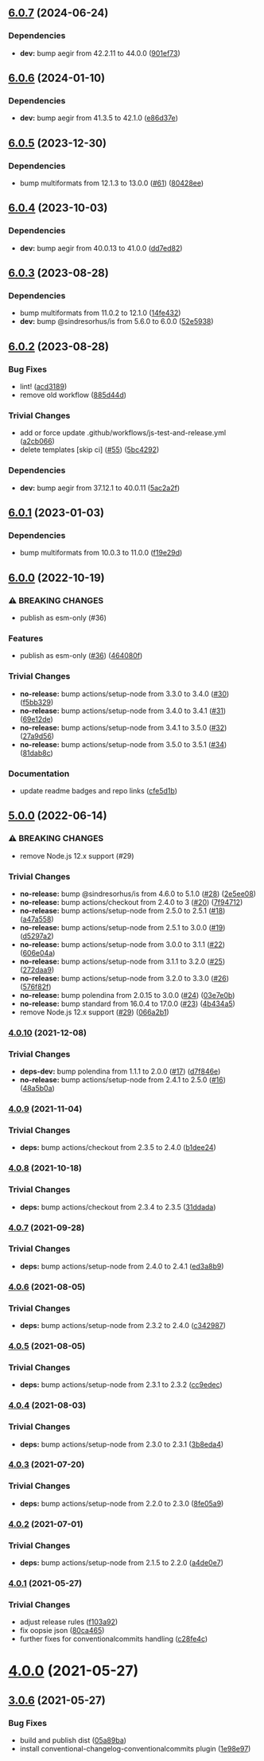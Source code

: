 ## [6.0.7](https://github.com/ipld/js-ipld-garbage/compare/v6.0.6...v6.0.7) (2024-06-24)

### Dependencies

* **dev:** bump aegir from 42.2.11 to 44.0.0 ([901ef73](https://github.com/ipld/js-ipld-garbage/commit/901ef7346fe7230b81c1f206e053509eae5fdd77))

## [6.0.6](https://github.com/ipld/js-ipld-garbage/compare/v6.0.5...v6.0.6) (2024-01-10)


### Dependencies

* **dev:** bump aegir from 41.3.5 to 42.1.0 ([e86d37e](https://github.com/ipld/js-ipld-garbage/commit/e86d37ef6f49ee6b7c649ea465aa844dc39afc2f))

## [6.0.5](https://github.com/ipld/js-ipld-garbage/compare/v6.0.4...v6.0.5) (2023-12-30)


### Dependencies

* bump multiformats from 12.1.3 to 13.0.0 ([#61](https://github.com/ipld/js-ipld-garbage/issues/61)) ([80428ee](https://github.com/ipld/js-ipld-garbage/commit/80428ee0c72941dd023dd264c4fc4f840557789e))

## [6.0.4](https://github.com/ipld/js-ipld-garbage/compare/v6.0.3...v6.0.4) (2023-10-03)


### Dependencies

* **dev:** bump aegir from 40.0.13 to 41.0.0 ([dd7ed82](https://github.com/ipld/js-ipld-garbage/commit/dd7ed82ad19fe41265be77af36fa6e67a46cba7e))

## [6.0.3](https://github.com/ipld/js-ipld-garbage/compare/v6.0.2...v6.0.3) (2023-08-28)


### Dependencies

* bump multiformats from 11.0.2 to 12.1.0 ([14fe432](https://github.com/ipld/js-ipld-garbage/commit/14fe43280ea62f38db25e46b789866eae6ece96a))
* **dev:** bump @sindresorhus/is from 5.6.0 to 6.0.0 ([52e5938](https://github.com/ipld/js-ipld-garbage/commit/52e59388e5cd4cf5d703742ebbb4eb8da2c02744))

## [6.0.2](https://github.com/ipld/js-ipld-garbage/compare/v6.0.1...v6.0.2) (2023-08-28)


### Bug Fixes

* lint! ([acd3189](https://github.com/ipld/js-ipld-garbage/commit/acd3189fb93a635f6bf3e5ce19d4ae579d4e742d))
* remove old workflow ([885d44d](https://github.com/ipld/js-ipld-garbage/commit/885d44d9058b3c93f0fa19b1a87bb2233d46e5d7))


### Trivial Changes

* add or force update .github/workflows/js-test-and-release.yml ([a2cb066](https://github.com/ipld/js-ipld-garbage/commit/a2cb066b732972a2090fe911e9b9ef02be5df796))
* delete templates [skip ci] ([#55](https://github.com/ipld/js-ipld-garbage/issues/55)) ([5bc4292](https://github.com/ipld/js-ipld-garbage/commit/5bc4292253cf94153184ff73026b5cb8d90b3398))


### Dependencies

* **dev:** bump aegir from 37.12.1 to 40.0.11 ([5ac2a2f](https://github.com/ipld/js-ipld-garbage/commit/5ac2a2fa179ad07c797e1dc4d6bb111fc96cd98f))

## [6.0.1](https://github.com/ipld/js-ipld-garbage/compare/v6.0.0...v6.0.1) (2023-01-03)


### Dependencies

* bump multiformats from 10.0.3 to 11.0.0 ([f19e29d](https://github.com/ipld/js-ipld-garbage/commit/f19e29d7f734edd6891c211561ba6f031c69dc1f))

## [6.0.0](https://github.com/ipld/js-ipld-garbage/compare/v5.0.0...v6.0.0) (2022-10-19)


### ⚠ BREAKING CHANGES

* publish as esm-only (#36)

### Features

* publish as esm-only ([#36](https://github.com/ipld/js-ipld-garbage/issues/36)) ([464080f](https://github.com/ipld/js-ipld-garbage/commit/464080fac554f50ce97d97760a24a79ef692a6b2))


### Trivial Changes

* **no-release:** bump actions/setup-node from 3.3.0 to 3.4.0 ([#30](https://github.com/ipld/js-ipld-garbage/issues/30)) ([f5bb329](https://github.com/ipld/js-ipld-garbage/commit/f5bb3295e22b1b41f1012d021300f9a76bcb79ae))
* **no-release:** bump actions/setup-node from 3.4.0 to 3.4.1 ([#31](https://github.com/ipld/js-ipld-garbage/issues/31)) ([69e12de](https://github.com/ipld/js-ipld-garbage/commit/69e12de49701f691aadbde43ce31c00be992c09f))
* **no-release:** bump actions/setup-node from 3.4.1 to 3.5.0 ([#32](https://github.com/ipld/js-ipld-garbage/issues/32)) ([27a9d56](https://github.com/ipld/js-ipld-garbage/commit/27a9d56c9ed2c577ede2afb2cd326c7584eb395c))
* **no-release:** bump actions/setup-node from 3.5.0 to 3.5.1 ([#34](https://github.com/ipld/js-ipld-garbage/issues/34)) ([81dab8c](https://github.com/ipld/js-ipld-garbage/commit/81dab8cf01b7d05ea7cc358faf84018f5023bc75))


### Documentation

* update readme badges and repo links ([cfe5d1b](https://github.com/ipld/js-ipld-garbage/commit/cfe5d1b3550a339782a414fabb399461edee7547))

## [5.0.0](https://github.com/rvagg/js-ipld-garbage/compare/v4.0.10...v5.0.0) (2022-06-14)


### ⚠ BREAKING CHANGES

* remove Node.js 12.x support (#29)

### Trivial Changes

* **no-release:** bump @sindresorhus/is from 4.6.0 to 5.1.0 ([#28](https://github.com/rvagg/js-ipld-garbage/issues/28)) ([2e5ee08](https://github.com/rvagg/js-ipld-garbage/commit/2e5ee089be8c5ea70128bdb795acdfc6b2880a80))
* **no-release:** bump actions/checkout from 2.4.0 to 3 ([#20](https://github.com/rvagg/js-ipld-garbage/issues/20)) ([7f94712](https://github.com/rvagg/js-ipld-garbage/commit/7f947129b03f578d3add889a9e9a2717461a1267))
* **no-release:** bump actions/setup-node from 2.5.0 to 2.5.1 ([#18](https://github.com/rvagg/js-ipld-garbage/issues/18)) ([a47a558](https://github.com/rvagg/js-ipld-garbage/commit/a47a558a73e733539e0d1a797b4b1e26ebffa891))
* **no-release:** bump actions/setup-node from 2.5.1 to 3.0.0 ([#19](https://github.com/rvagg/js-ipld-garbage/issues/19)) ([d5297a2](https://github.com/rvagg/js-ipld-garbage/commit/d5297a26ade5676b4180a32c86bc1c6073e26461))
* **no-release:** bump actions/setup-node from 3.0.0 to 3.1.1 ([#22](https://github.com/rvagg/js-ipld-garbage/issues/22)) ([606e04a](https://github.com/rvagg/js-ipld-garbage/commit/606e04aee70071d2f2c7b397050efe2c5cdd2252))
* **no-release:** bump actions/setup-node from 3.1.1 to 3.2.0 ([#25](https://github.com/rvagg/js-ipld-garbage/issues/25)) ([272daa9](https://github.com/rvagg/js-ipld-garbage/commit/272daa97ad768000197587baf3bc99645e07ceb9))
* **no-release:** bump actions/setup-node from 3.2.0 to 3.3.0 ([#26](https://github.com/rvagg/js-ipld-garbage/issues/26)) ([576f82f](https://github.com/rvagg/js-ipld-garbage/commit/576f82f6bf1d9d62ac7a22e5c274e915d8f64f77))
* **no-release:** bump polendina from 2.0.15 to 3.0.0 ([#24](https://github.com/rvagg/js-ipld-garbage/issues/24)) ([03e7e0b](https://github.com/rvagg/js-ipld-garbage/commit/03e7e0b2fab5ba458ef0355287a6b2c9cdebbc37))
* **no-release:** bump standard from 16.0.4 to 17.0.0 ([#23](https://github.com/rvagg/js-ipld-garbage/issues/23)) ([4b434a5](https://github.com/rvagg/js-ipld-garbage/commit/4b434a5fc5ba6aa00c174972d517ee14616f9034))
* remove Node.js 12.x support ([#29](https://github.com/rvagg/js-ipld-garbage/issues/29)) ([066a2b1](https://github.com/rvagg/js-ipld-garbage/commit/066a2b1a76fa5e0774482b46065aab0adbdbc561))

### [4.0.10](https://github.com/rvagg/js-ipld-garbage/compare/v4.0.9...v4.0.10) (2021-12-08)


### Trivial Changes

* **deps-dev:** bump polendina from 1.1.1 to 2.0.0 ([#17](https://github.com/rvagg/js-ipld-garbage/issues/17)) ([d7f846e](https://github.com/rvagg/js-ipld-garbage/commit/d7f846ef12bb3a4f0f77ee823f120210e1e5992a))
* **no-release:** bump actions/setup-node from 2.4.1 to 2.5.0 ([#16](https://github.com/rvagg/js-ipld-garbage/issues/16)) ([48a5b0a](https://github.com/rvagg/js-ipld-garbage/commit/48a5b0a919e7d4d6cdced42690fc31ba9adf9d08))

### [4.0.9](https://github.com/rvagg/js-ipld-garbage/compare/v4.0.8...v4.0.9) (2021-11-04)


### Trivial Changes

* **deps:** bump actions/checkout from 2.3.5 to 2.4.0 ([b1dee24](https://github.com/rvagg/js-ipld-garbage/commit/b1dee24867b38b299e79c7864b6a1b68d1342d98))

### [4.0.8](https://github.com/rvagg/js-ipld-garbage/compare/v4.0.7...v4.0.8) (2021-10-18)


### Trivial Changes

* **deps:** bump actions/checkout from 2.3.4 to 2.3.5 ([31ddada](https://github.com/rvagg/js-ipld-garbage/commit/31ddada2ce9d2c55b2cd964f6d05ef1b8b3853d0))

### [4.0.7](https://github.com/rvagg/js-ipld-garbage/compare/v4.0.6...v4.0.7) (2021-09-28)


### Trivial Changes

* **deps:** bump actions/setup-node from 2.4.0 to 2.4.1 ([ed3a8b9](https://github.com/rvagg/js-ipld-garbage/commit/ed3a8b97129db87e71a48a45f1827ba3d52a581c))

### [4.0.6](https://github.com/rvagg/js-ipld-garbage/compare/v4.0.5...v4.0.6) (2021-08-05)


### Trivial Changes

* **deps:** bump actions/setup-node from 2.3.2 to 2.4.0 ([c342987](https://github.com/rvagg/js-ipld-garbage/commit/c34298748773b0f0951bb7a8ca05aea47f7c5f11))

### [4.0.5](https://github.com/rvagg/js-ipld-garbage/compare/v4.0.4...v4.0.5) (2021-08-05)


### Trivial Changes

* **deps:** bump actions/setup-node from 2.3.1 to 2.3.2 ([cc9edec](https://github.com/rvagg/js-ipld-garbage/commit/cc9edec4eb0dec44696755d32ce33dcac19837c4))

### [4.0.4](https://github.com/rvagg/js-ipld-garbage/compare/v4.0.3...v4.0.4) (2021-08-03)


### Trivial Changes

* **deps:** bump actions/setup-node from 2.3.0 to 2.3.1 ([3b8eda4](https://github.com/rvagg/js-ipld-garbage/commit/3b8eda4d558f00ac736779ed96b22989c4f2bb19))

### [4.0.3](https://github.com/rvagg/js-ipld-garbage/compare/v4.0.2...v4.0.3) (2021-07-20)


### Trivial Changes

* **deps:** bump actions/setup-node from 2.2.0 to 2.3.0 ([8fe05a9](https://github.com/rvagg/js-ipld-garbage/commit/8fe05a9e6ade17a3337172b2d73279521d348f96))

### [4.0.2](https://github.com/rvagg/js-ipld-garbage/compare/v4.0.1...v4.0.2) (2021-07-01)


### Trivial Changes

* **deps:** bump actions/setup-node from 2.1.5 to 2.2.0 ([a4de0e7](https://github.com/rvagg/js-ipld-garbage/commit/a4de0e7dc48fbd2ec6794e8c2d28387f97c648f5))

### [4.0.1](https://github.com/rvagg/js-ipld-garbage/compare/v4.0.0...v4.0.1) (2021-05-27)


### Trivial Changes

* adjust release rules ([f103a92](https://github.com/rvagg/js-ipld-garbage/commit/f103a92726ef58911042a6580366892bd6ac40d8))
* fix oopsie json ([80ca465](https://github.com/rvagg/js-ipld-garbage/commit/80ca4652afa5a336bf49d0ca63d197a274a9bdeb))
* further fixes for conventionalcommits handling ([c28fe4c](https://github.com/rvagg/js-ipld-garbage/commit/c28fe4cdc4bfe4b580b7b137ab327ebb2ca9cc46))

# [4.0.0](https://github.com/rvagg/js-ipld-garbage/compare/v3.0.6...v4.0.0) (2021-05-27)

## [3.0.6](https://github.com/rvagg/js-ipld-garbage/compare/v3.0.5...v3.0.6) (2021-05-27)


### Bug Fixes

* build and publish dist ([05a89ba](https://github.com/rvagg/js-ipld-garbage/commit/05a89bae3cccb9be132d86ad00b66a5fb62734d1))
* install conventional-changelog-conventionalcommits plugin ([1e98e97](https://github.com/rvagg/js-ipld-garbage/commit/1e98e9789c72c9a34741640d078bc8ec86997e8b))
